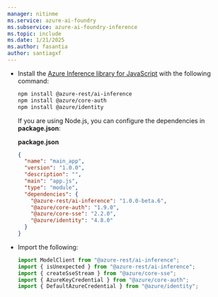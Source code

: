 ```yaml
---
manager: nitinme
ms.service: azure-ai-foundry
ms.subservice: azure-ai-foundry-inference
ms.topic: include
ms.date: 1/21/2025
ms.author: fasantia
author: santiagxf
---
```


* Install the [Azure Inference library for JavaScript](https://aka.ms/azsdk/azure-ai-inference/javascript/reference) with the following command:

  ```bash
  npm install @azure-rest/ai-inference
  npm install @azure/core-auth
  npm install @azure/identity
  ```

  If you are using Node.js, you can configure the dependencies in **package.json**:

  __package.json__

  ```json
  {
    "name": "main_app",
    "version": "1.0.0",
    "description": "",
    "main": "app.js",
    "type": "module",
    "dependencies": {
      "@azure-rest/ai-inference": "1.0.0-beta.6",
      "@azure/core-auth": "1.9.0",
      "@azure/core-sse": "2.2.0",
      "@azure/identity": "4.8.0"
    }
  }
  ```

* Import the following:

  ```javascript
  import ModelClient from "@azure-rest/ai-inference";
  import { isUnexpected } from "@azure-rest/ai-inference";
  import { createSseStream } from "@azure/core-sse";
  import { AzureKeyCredential } from "@azure/core-auth";
  import { DefaultAzureCredential } from "@azure/identity";
  ```
